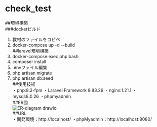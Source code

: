 # check_test  
##環境構築  
###dockerビルド  
1. 教材のファイルをコピペ
2. docker-compose up -d --build  
##laravel環境構築  
1. docker-compose exec php bash
2. composer install
3. .envファイル編集
4. php artisan migrate
5. php artisan db:seed  
##使用技術  
・php:8.3-fpm
・Laravel Framework 8.83.29
・nginx:1.21.1
・mysql:8.0.26
・phpmyadmin  
##ER図  
![ER-diagram drawio](https://github.com/user-attachments/assets/9a568180-78f7-4860-9366-05c6c90de1af)  
##URL  
・開発環境：http://localhost/
・phpMyadmin：http://localhost:8080/
